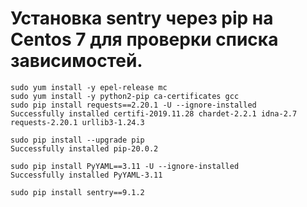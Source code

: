 # Установка sentry через pip на Centos 7 для проверки списка зависимостей.

```
sudo yum install -y epel-release mc
sudo yum install -y python2-pip ca-certificates gcc
sudo pip install requests==2.20.1 -U --ignore-installed
Successfully installed certifi-2019.11.28 chardet-2.2.1 idna-2.7 requests-2.20.1 urllib3-1.24.3

sudo pip install --upgrade pip
Successfully installed pip-20.0.2

sudo pip install PyYAML==3.11 -U --ignore-installed
Successfully installed PyYAML-3.11

sudo pip install sentry==9.1.2
```
